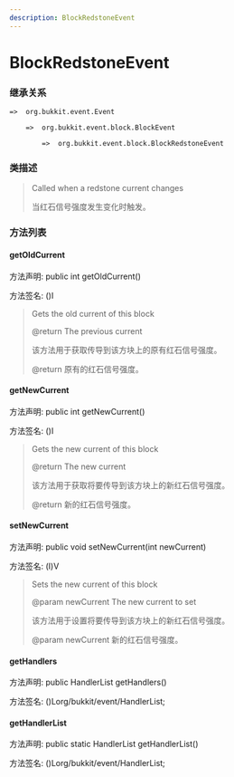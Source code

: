 ```yaml
---
description: BlockRedstoneEvent
---
```


# BlockRedstoneEvent

### 继承关系

    =>  org.bukkit.event.Event

        =>  org.bukkit.event.block.BlockEvent

            =>  org.bukkit.event.block.BlockRedstoneEvent

### 类描述

> Called when a redstone current changes
>
>
> 
> 当红石信号强度发生变化时触发。

### 方法列表

#### getOldCurrent

方法声明: public int getOldCurrent()

方法签名: ()I

> Gets the old current of this block
>
> @return The previous current
>
>
> 
> 该方法用于获取传导到该方块上的原有红石信号强度。
>
> @return 原有的红石信号强度。

#### getNewCurrent

方法声明: public int getNewCurrent()

方法签名: ()I

> Gets the new current of this block
>
> @return The new current
>
>
> 
> 该方法用于获取将要传导到该方块上的新红石信号强度。
>
> @return 新的红石信号强度。

#### setNewCurrent

方法声明: public void setNewCurrent(int newCurrent)

方法签名: (I)V

> Sets the new current of this block
>
> @param newCurrent The new current to set
>
>
> 
> 该方法用于设置将要传导到该方块上的新红石信号强度。
>
> @param newCurrent 新的红石信号强度。

#### getHandlers

方法声明: public HandlerList getHandlers()

方法签名: ()Lorg/bukkit/event/HandlerList;

#### getHandlerList

方法声明: public static HandlerList getHandlerList()

方法签名: ()Lorg/bukkit/event/HandlerList;